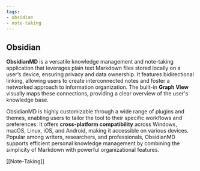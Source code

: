 ```yaml
---
tags:
- obsidian
- note-taking
---
```


## **Obsidian**

**ObsidianMD** is a versatile knowledge management and note-taking application that leverages plain text Markdown files stored locally on a user’s device, ensuring privacy and data ownership. It features bidirectional linking, allowing users to create interconnected notes and foster a networked approach to information organization. The built-in **Graph View** visually maps these connections, providing a clear overview of the user's knowledge base.

ObsidianMD is highly customizable through a wide range of plugins and themes, enabling users to tailor the tool to their specific workflows and preferences. It offers **cross-platform compatibility** across Windows, macOS, Linux, iOS, and Android, making it accessible on various devices. Popular among writers, researchers, and professionals, ObsidianMD supports efficient personal knowledge management by combining the simplicity of Markdown with powerful organizational features.

[[Note-Taking]]